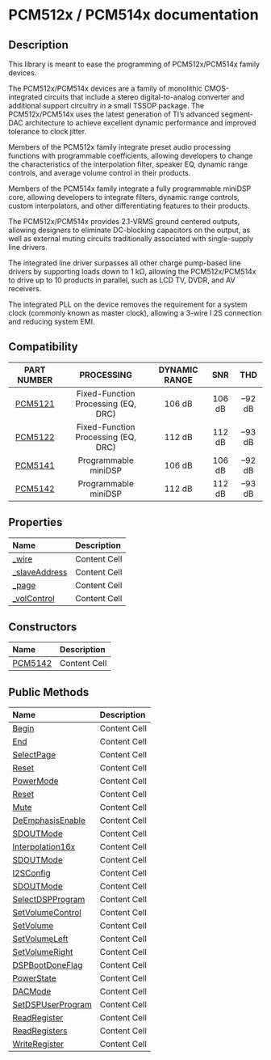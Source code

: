 # PCM512x / PCM514x documentation

## Description
This library is meant to ease the programming of PCM512x/PCM514x family devices.

The PCM512x/PCM514x devices are a family of monolithic CMOS-integrated circuits that include a stereo digital-to-analog converter and additional support circuitry in a small TSSOP package. The PCM512x/PCM514x uses the latest generation of TI’s advanced segment-DAC architecture to achieve excellent dynamic performance and improved tolerance to clock jitter.

Members of the PCM512x family integrate preset audio processing functions with programmable coefficients, allowing developers to change the characteristics of the interpolation filter, speaker EQ, dynamic range controls, and average volume control in their products.

Members of the PCM514x family integrate a fully programmable miniDSP core, allowing developers to integrate filters, dynamic range controls, custom interpolators, and other differentiating features to their products.

The PCM512x/PCM514x provides 2.1-VRMS ground centered outputs, allowing designers to eliminate DC-blocking capacitors on the output, as well as external muting circuits traditionally associated with single-supply line drivers.

The integrated line driver surpasses all other charge pump-based line drivers by supporting loads down to 1 kΩ, allowing the PCM512x/PCM514x to drive up to 10 products in parallel, such as LCD TV, DVDR, and AV receivers.

The integrated PLL on the device removes the requirement for a system clock (commonly known as master clock), allowing a 3-wire I
2S connection and reducing system EMI.

## Compatibility

| PART NUMBER | PROCESSING | DYNAMIC RANGE | SNR | THD |
|:---:|:---:|:---:|:---:|:---:|
| [PCM5121](http://www.ti.com/lit/ds/symlink/pcm5121.pdf)  | Fixed-Function Processing (EQ, DRC) | 106 dB | 106 dB | –92 dB |
| [PCM5122](http://www.ti.com/lit/ds/symlink/pcm5122.pdf)  | Fixed-Function Processing (EQ, DRC) | 112 dB | 112 dB | –93 dB |
| [PCM5141](http://www.ti.com/lit/ds/symlink/pcm5141.pdf)  | Programmable miniDSP | 106 dB | 106 dB | –92 dB |
| [PCM5142](http://www.ti.com/lit/ds/symlink/pcm5142.pdf)  | Programmable miniDSP | 112 dB | 112 dB | –93 dB |

## Properties

| Name | Description |
|:-------------|:------------------|
| [&#95;wire](wire)  | Content Cell  |
| [&#95;slaveAddress](slaveAddress.md)  | Content Cell  |
| [&#95;page](url)  | Content Cell  |
| [&#95;volControl](url)  | Content Cell  |

## Constructors

| Name | Description |
|:-------------|:------------------|
| [PCM5142](url)  | Content Cell |

## Public Methods

| Name | Description |
|:-------------|:------------------|
| [Begin](url)  | Content Cell |
| [End](url)  | Content Cell |
| [SelectPage](url)  | Content Cell |
| [Reset](url)  | Content Cell |
| [PowerMode](url)  | Content Cell |
| [Reset](url)  | Content Cell |
| [Mute](url)  | Content Cell |
| [DeEmphasisEnable](url)  | Content Cell |
| [SDOUTMode](url)  | Content Cell |
| [Interpolation16x](url)  | Content Cell |
| [SDOUTMode](url)  | Content Cell |
| [I2SConfig](url)  | Content Cell |
| [SDOUTMode](url)  | Content Cell |
| [SelectDSPProgram](url)  | Content Cell |
| [SetVolumeControl](url)  | Content Cell |
| [SetVolume](url)  | Content Cell |
| [SetVolumeLeft](url)  | Content Cell |
| [SetVolumeRight](url)  | Content Cell |
| [DSPBootDoneFlag](url)  | Content Cell |
| [PowerState](url)  | Content Cell |
| [DACMode](url)  | Content Cell |
| [SetDSPUserProgram](url)  | Content Cell |
| [ReadRegister](url)  | Content Cell |
| [ReadRegisters](url)  | Content Cell |
| [WriteRegister](url)  | Content Cell |

